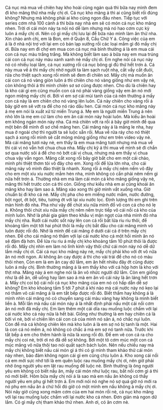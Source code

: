 Cá nục mà mua về chiên hay kho hoài cũng ngán quá thì bữa nay mình đem đi kho măng thử nha mấy chị ơi. Cá nục kho măng á thì ai cũng biết rồi đúng không? Nhưng mà không phải ai kho cũng ngon đâu nhen. Tiếp tục với series cơm nhà 100 cành á thì bữa nay nhà em sẽ có món cá nục kho măng nhen. Trời ơi cái món này ta nói nó dễ làm nhưng mà nó hao cơm cực kỳ luôn á mấy chị ơi. Nên có gì mấy chị lưu lại để bữa nào mình làm ăn thử nha. Xin chào anh chị, em là Bon, em ở Quận 8, Cầu Chữ Y á. Công việc của em á là ở nhà nội trợ với lại em có bán lạp xưởng rồi các loại mắm gì đó mấy chị ơi. Bữa nay em đi chợ em mua con cá nục mà bình thường á là em mua cái con cá nục màu trắng trắng. Mà không biết làm sao á bữa nay em mua trúng cái con cá nục này màu xanh xanh nè mấy chị ơi. Em nghe nói cá nục này nó có nhiều loại lắm, cá nục xương rồi cá nục bông gì đủ thứ hết trơn á. Cá này mua về á thì mấy chị nhờ người ta làm sạch ruột nha, cắt vẩy cắt đuôi, rửa cho thiệt sạch xong rồi mình sẽ đem đi chiên sơ. Mấy chị mà muốn ăn cái con cá nó vàng giòn luôn á thì chiên cho nó vàng giống như em vậy nè, còn không thôi á thì mình chiên sơ sơ cũng được nhen. Cho dù là chiên hay là kho cái gì em cũng muốn con cá nó phải vàng giống vậy em ăn nó mới ngon miệng mấy chị ơi. Bởi vì em sợ cái mùi tanh của cá nên thường á mấy con cá này là em chiên cho nó vàng lên luôn. Cá này chiên cho vàng rồi á bây giờ em sẽ vớt ra để cho nó ráo dầu hen. Cái món cá nục kho măng này á mẹ em nói là xuất xứ từ miền Trung á. Mẹ em là người miền Trung á nên nhỏ lớn là mẹ em cứ làm cho em ăn cái món này hoài luôn. Mà kiểu ăn hoài em không ngán món này nha. Cá mà chiên vớt ra rồi á bây giờ mình để qua một bên để mình đi sơ chế măng hen. Cái măng này á là măng le nha, hay mua ở ngoài chợ thì người ta sẽ luộc sẵn rồi. Mua về rửa ráy cho nó thiệt sạch á xong rồi mình sẽ cắt mỏng mỏng giống như em trên video vậy nè. Mà cái măng tươi này nè, em thấy là em mua măng tươi nhưng mà mua về thì cái vị nó vẫn hơi chua chua nha. Mấy chị kỹ á thì mua về mình sẽ đi chần sơ qua nước sôi á để cho nó bớt cái vị chua, nhưng mà em thấy vị chua chua vậy vẫn ngon. Măng cắt xong rồi bây giờ bắt cho em một cái chảo, mình phi thiệt thơm tỏi vô đây cho em. Xong rồi để lửa lớn nha, cho cái măng này vô mình đảo thiệt là nhanh. Xong rồi á mấy chị nêm nếm vô đây cho em một xíu xíu nước mắm hén nha, mình không có cần phải nêm nếm gì nữa hết trơn á. Thường nhà em mà làm cái món cá kho măng giống vậy nè, măng thì hết trước còn cá thì còn. Giống như kiểu nhà em ai cũng khoái ăn măng kho hay làm sao á. Măng xào xong thì giờ mình vắt xuống nha. Giờ chuẩn bị đi kho cá nè. Mấy chị pha cho em miếng nước mắm, nước đường, bột ngọt, ớt bột, tiêu, tương ớt với lại xíu nước lọc. Định lượng thì em ghi trên màn hình đó nha. Pha như vậy để chút xíu nữa mình đổ vô con cá cho nó lẹ á. Không thôi chút xíu nữa mấy chị nêm nếm trực tiếp vô cái nồi cá kho của mình luôn. Nhớ là phải gia giảm theo khẩu vị mặn ngọt của nhà mình đó nha mấy chị nha. Rưới cái nước sốt này lên con cá rồi bắt lửa riu riu thôi, để khoảng tầm một tới hai phút thôi là mấy chị bắt đầu cho cái măng mình vô luôn được rồi đó. Nhớ là mình để cái măng ở dưới cái cá ở trên mấy chị nhen. Để cho cái măng nó thấm với lại cái nước kho cá một hồi mình ăn nó sẽ đậm đà hơn. Để lửa riu riu á mấy chị kho khoảng tầm 10 phút thôi là được rồi đó. Mấy chị nhìn em làm nó lỉnh kỉnh vậy thôi chứ cái món này nó dễ dữ lắm mấy chị ơi. Cái cá nục kho măng này nè, mấy chị phải kho với ớt vô nữa ăn nó mới ngon. Ai không ăn cay được á thì cho vài trái để cho nó có màu thôi nhen. Còn em là em ăn cay dữ lắm, em ăn hết nhiêu đây ớt cũng được luôn á mấy chị. Bình thường măng á là em thấy kho với cá hộp hơn là kho với thịt nha. Măng này á em nghe nói là ăn vô nhức người dữ lắm. Còn em giống như là dễ ăn, dễ uống hay làm sao á mà em ăn vô cái này là ăn láng hết trơn á. Mấy chị coi bộ cái nồi cá nục kho măng của em nó có hấp dẫn dễ sợ không? Em kho khoảng tầm 5 tới 7 phút á khi nào mà cái nước này nó kẹo lại nó thấm vô cái măng á là em tắt bếp được rồi đó. Biết thấm hay không á là mình nhìn cái măng nó có chuyển sang cái màu vàng hay không là mình biết liền à. Mỗi lần mà nấu cái món này á là nhất định phải nấu một cái nồi cơm ăn nó mới đã mấy chị. Em làm thêm một cái dĩa rau muống luộc chấm với lại cái nước kho cá này nữa là hết bài. Giống như thường là em hay chiên cá là bởi vì nè, bởi vì chiên lên cái con cá của mình nó săn á, nó chắc nụi luôn. Còn để mà cá không chiên lên mà kho luôn á là em sợ nó bị tanh là một. Hai là con cá nó mềm á, nó không có chắc á mà em sợ nó tanh nữa. Trước khi tắt bếp á em cho thêm hành lá nữa là xong rồi đó. Để em vẽ con cá ra cho mấy chị coi nè, trời ơi nó đã dễ sợ không. Bới một tô cơm múc một con cá múc măng vô nữa thôi tao nói quất sạch bách luôn. Nên nếu chiều nay mà mấy chị không biết nấu cái món gì á thì có gì mình tham khảo thử cái món này nhen, bảo đảm không ngon cái gì em cũng chịu luôn á. Kho xong cái nồi cá em mới sực nhớ tới là em quên luộc rau muống mấy chị ơi, nên giờ phải nhờ ông người yêu em lặt rau muống để luộc nè. Bình thường là ông người yêu em không có biết nấu ăn, mấy cái món như luộc rau, bắt nồi cơm gì á thì nó mới biết. Hôm bữa mấy chị nói á là sao mà em nấu ăn không có thấy người yêu em phụ gì hết trơn á. Em mới nói nó nghe nó sợ quá giờ nó mới ra nó phụ em nấu ăn á chứ hồi đó giờ có một mình em nấu không à mấy chị ơi. Nói nãy giờ cũng xong mâm cơm của em hai món rồi nè, cá nục kho măng với lại rau muống luộc chấm với lại nước kho cá nhen. Đơn giản mà ngon dữ lắm. Có gì mấy chị tham khảo thử nhen. Anh ơi, có ăn cơm nè.